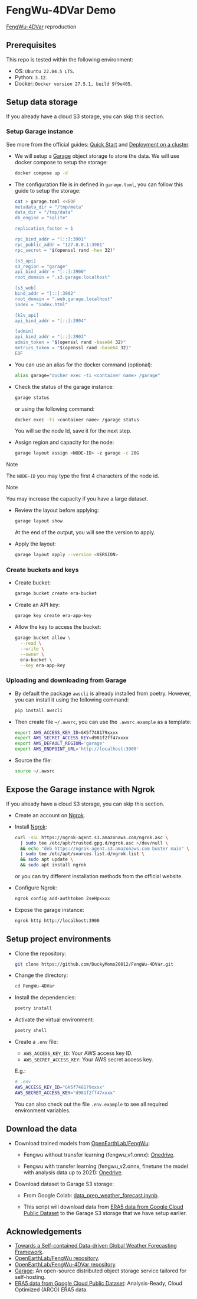 # FengWu-4DVar Demo

[FengWu-4DVar](https://github.com/OpenEarthLab/FengWu-4DVar) reproduction

## Prerequisites

This repo is tested within the following environment:

- OS: `Ubuntu 22.04.5 LTS`.
- Python: `3.12`.
- Docker: `Docker version 27.5.1, build 9f9e405`.

## Setup data storage

If you already have a cloud S3 storage, you can skip this section.

### Setup Garage instance

See more from the official guides:
[Quick Start](https://garagehq.deuxfleurs.fr/documentation/quick-start/) and
[Deployment on a cluster](https://garagehq.deuxfleurs.fr/documentation/cookbook/real-world/).

- We will setup a [Garage](https://garagehq.deuxfleurs.fr/) object storage to
  store the data. We will use docker compose to setup the storage:

  ```bash
  docker compose up -d
  ```

- The configuration file is in defined in `garage.toml`, you can follow this
  guide to setup the storage:

  ```bash
  cat > garage.toml <<EOF
  metadata_dir = "/tmp/meta"
  data_dir = "/tmp/data"
  db_engine = "sqlite"

  replication_factor = 1

  rpc_bind_addr = "[::]:3901"
  rpc_public_addr = "127.0.0.1:3901"
  rpc_secret = "$(openssl rand -hex 32)"

  [s3_api]
  s3_region = "garage"
  api_bind_addr = "[::]:3900"
  root_domain = ".s3.garage.localhost"

  [s3_web]
  bind_addr = "[::]:3902"
  root_domain = ".web.garage.localhost"
  index = "index.html"

  [k2v_api]
  api_bind_addr = "[::]:3904"

  [admin]
  api_bind_addr = "[::]:3903"
  admin_token = "$(openssl rand -base64 32)"
  metrics_token = "$(openssl rand -base64 32)"
  EOF
  ```

- You can use an alias for the docker command (optional):

  ```bash
  alias garage="docker exec -ti <container name> /garage"
  ```

- Check the status of the garage instance:

  ```bash
  garage status
  ```

  or using the following command:

  ```bash
  docker exec -ti <container name> /garage status
  ```

  You will se the node Id, save it for the next step.

- Assign region and capacity for the node:

  ```bash
  garage layout assign <NODE-ID> -z garage -c 20G
  ```

<!-- prettier-ignore -->
> [!NOTE]
> The `NODE-ID` you may type the first 4 characters of the node id.

<!-- prettier-ignore -->
> [!NOTE]
> You may increase the capacity if you have a large dataset.

- Review the layout before applying:

  ```bash
  garage layout show
  ```

  At the end of the output, you will see the version to apply.

- Apply the layout:

  ```bash
  garage layout apply --version <VERSION>
  ```

### Create buckets and keys

- Create bucket:

  ```bash
  garage bucket create era-bucket
  ```

- Create an API key:

  ```bash
  garage key create era-app-key
  ```

- Allow the key to access the bucket:

  ```bash
  garage bucket allow \
    --read \
    --write \
    --owner \
    era-bucket \
    --key era-app-key
  ```

### Uploading and downloading from Garage

- By default the package `awscli` is already installed from poetry. However, you
  can install it using the following command:

  ```bash
  pip install awscli
  ```

- Then create file `~/.awsrc`, you can use the `.awsrc.example` as a template:

  ```bash
  export AWS_ACCESS_KEY_ID=GK5f748179xxxx
  export AWS_SECRET_ACCESS_KEY=d981f2ff47xxxx
  export AWS_DEFAULT_REGION='garage'
  export AWS_ENDPOINT_URL='http://localhost:3900'
  ```

- Source the file:

  ```bash
  source ~/.awsrc
  ```

## Expose the Garage instance with Ngrok

If you already have a cloud S3 storage, you can skip this section.

- Create an account on [Ngrok](https://ngrok.com/).

- Install [Ngrok](https://ngrok.com/):

  ```bash
  curl -sSL https://ngrok-agent.s3.amazonaws.com/ngrok.asc \
    | sudo tee /etc/apt/trusted.gpg.d/ngrok.asc >/dev/null \
    && echo "deb https://ngrok-agent.s3.amazonaws.com buster main" \
    | sudo tee /etc/apt/sources.list.d/ngrok.list \
    && sudo apt update \
    && sudo apt install ngrok
  ```

  or you can try different installation methods from the official website.

- Configure Ngrok:

  ```bash
  ngrok config add-authtoken 2seHpxxxx
  ```

- Expose the garage instance:

  ```bash
  ngrok http http://localhost:3900
  ```

## Setup project environments

- Clone the repository:

  ```bash
  git clone https://github.com/DuckyMomo20012/FengWu-4DVar.git
  ```

- Change the directory:

  ```bash
  cd FengWu-4DVar
  ```

- Install the dependencies:

  ```bash
  poetry install
  ```

- Activate the virtual environment:

  ```bash
  poetry shell
  ```

- Create a `.env` file:

  - `AWS_ACCESS_KEY_ID`: Your AWS access key ID.
  - `AWS_SECRET_ACCESS_KEY`: Your AWS secret access key.

  E.g.:

  ```bash
  # .env
  AWS_ACCESS_KEY_ID="GK5f748179xxxx"
  AWS_SECRET_ACCESS_KEY="d981f2ff47xxxx"
  ```

  You can also check out the file `.env.example` to see all required environment
  variables.

## Download the data

- Download trained models from
  [OpenEarthLab/FengWu](https://github.com/OpenEarthLab/FengWu):

  - Fengwu without transfer learning (fengwu_v1.onnx):
    [Onedrive](https://pjlab-my.sharepoint.cn/:u:/g/personal/chenkang_pjlab_org_cn/EVA6V_Qkp6JHgXwAKxXIzDsBPIddo5RgDtGCBQ-sQbMmwg).

  - Fengwu with transfer learning (fengwu_v2.onnx, finetune the model with
    analysis data up to 2021):
    [Onedrive](https://pjlab-my.sharepoint.cn/:u:/g/personal/chenkang_pjlab_org_cn/EZkFM7nQcEtBve6MsqlWaeIB_lmpa__hX0I8QYOPzf-X6A).

- Download dataset to Garage S3 storage:

  - From Google Colab:
    [data_prep_weather_forecast.ipynb](/notebooks/data_prep_weather_forecast.ipynb).

  - This script will download data from
    [ERA5 data from Google Cloud Public Dataset](https://cloud.google.com/storage/docs/public-datasets/era5)
    to the Garage S3 storage that we have setup earlier.

## Acknowledgements

- [Towards a Self-contained Data-driven Global Weather Forecasting Framework](https://proceedings.mlr.press/v235/xiao24a.html).
- [OpenEarthLab/FengWu repository](https://github.com/OpenEarthLab/FengWu).
- [OpenEarthLab/FengWu-4DVar repository](https://github.com/OpenEarthLab/FengWu-4DVar).
- [Garage](https://garagehq.deuxfleurs.fr/): An open-source distributed object
  storage service tailored for self-hosting.
- [ERA5 data from Google Cloud Public Dataset](https://cloud.google.com/storage/docs/public-datasets/era5):
  Analysis-Ready, Cloud Optimized (ARCO) ERA5 data.

